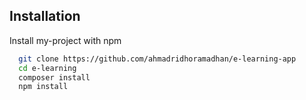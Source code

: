 ## Installation

Install my-project with npm

```bash
  git clone https://github.com/ahmadridhoramadhan/e-learning-app
  cd e-learning
  composer install
  npm install
```

